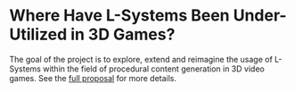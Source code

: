 # Where Have L-Systems Been Under-Utilized in 3D Games?
The goal of the project is to explore, extend and reimagine the usage of L-Systems within the field of procedural content generation in 3D video games. See the [full proposal](./Documentation/Proposal) for more details.